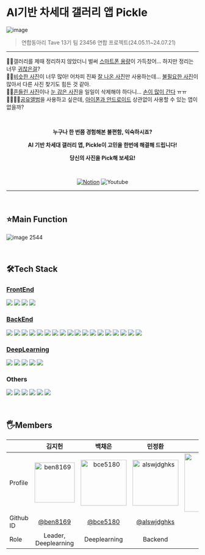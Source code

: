 # AI기반 차세대 갤러리 앱 Pickle
![image](https://github.com/user-attachments/assets/0a4726fb-82dd-4bea-bbd9-e130e5d878be)

>연합동아리 Tave 13기 팀 23456 연합 프로젝트(24.05.11~24.07.21)<br>
<hr>

🤦‍♀️갤러리를 제때 정리하지 않았더니 벌써 <U>스마트폰 용량</U>이 가득찼어... 하지만 정리는 너무 <u>귀찮은걸</u>?<br>
🙋‍♂️<u>비슷한 사진</u>이 너무 많아! 어차피 진짜 <u>잘 나온 사진</u>만 사용하는데... <u>불필요한 사진</u>이 많아서 다른 사진 찾기도 힘든 것 같아.<br>
🤷‍♂️<u>흔들린 사진</u>이나 <u>눈 감은 사진</u>을 일일이 삭제해야 하다니... <u>손이 많이 간다</u> ㅠㅠ<br>
👨‍👩‍👧‍👦<u>공유앨범</u>을 사용하고 싶은데, <u>아이폰과 안드로이드</u> 상관없이 사용할 수 있는 앱이 없을까?<br>


<br>

<p align='center'><b>누구나 한 번쯤 경험해본 불편함, 익숙하시죠?</b></p>
<p align='center'><b>AI 기반 차세대 갤러리 앱, Pickle이 고민을 한번에 해결해 드립니다!</b></p>
<p align='center'><b>당신의 사진을 Pick해 보세요!</b></p>
<br><p align='center'><a href='https://fragrant-hospital-b08.notion.site/MAIN-PAGE-ac1ac9a4178d495a8e56e3b8cf4e65ac' target="_blank"><img alt='Notion' src='https://img.shields.io/badge/Notion-100000?style=for-the-badge&logo=Notion&logoColor=FFFFFF&labelColor=4C4A4A&color=8587D0'/></a>        
<!-- <a href='https://youtu.be/M3VW_jy8OPc?si=UmsTFGfwoT_ey7r_' target="_blank"> --><img alt='Youtube' src='https://img.shields.io/badge/Youtube-100000?style=for-the-badge&logo=Youtube&logoColor=FFFFFF&labelColor=5F5D5D&color=FF0000'/></a>
<hr>
<br/>

## ⭐️Main Function
![image 2544](https://github.com/user-attachments/assets/910f1228-9065-4cbf-9214-a4b1594047e7)

<!-- 📷 유사한 사진들을 묶어드려요. 가장 잘 나온 사진을 선택하세요.<br>
😌 흔들린 사진이나 눈 감은 사진은 자동으로 삭제해줘요.<br>
#️⃣ 정리한 사진들을 그룹화해서 해시태그를 붙일 수 있어요.<br>
🧑‍🧑‍🧒‍🧒 공유앨범에 멤버를 초대해서 같이 앨범을 꾸며보아요.<br> -->

<br/>

## 🛠Tech Stack

### [FrontEnd](https://github.com/Pickle-Tave/Pickle-FE)
<img src="https://img.shields.io/badge/JavaScript-F7DF1E?logo=JavaScript&logoColor=black"> <img src="https://img.shields.io/badge/React Native-61DAFB?logo=React&logoColor=black"/> <img src="https://img.shields.io/badge/-Redux-bl?logo=redux"> <img src="https://img.shields.io/badge/Android Studio-3DDC84?logo=Android Studio&logoColor=white"/>

### [BackEnd](https://github.com/Pickle-Tave/Pickle-BE)
<img src="https://img.shields.io/badge/Spring Boot-6DB33F?style=for-the-social&logo=Spring Boot&logoColor=white"> <img src="https://img.shields.io/badge/Gradle-02303A?style=for-the-social&logo=Gradle&logoColor=white"> <img src="https://img.shields.io/badge/Spring Data JPA-6DB33F?style=for-the-social&logo=Databricks&logoColor=white"> <img src="https://img.shields.io/badge/Spring Security-6DB33F?style=for-the-social&logo=springsecurity&logoColor=white"> <img src="https://img.shields.io/badge/JSON Web Tokens-000000?style=for-the-social&logo=JSON Web Tokens&logoColor=white"> <img src="https://img.shields.io/badge/JUnit5-25A162?style=for-the-sociak&logo=junit5&logoColor=white"> <img src="https://img.shields.io/badge/MySQL-4479A1.svg?style=for-the-social&logo=MySQL&logoColor=white"> <img src="https://img.shields.io/badge/Redis-%23DD0031.svg?logo=redis&logoColor=white"> <img src="https://img.shields.io/badge/GitHub_Actions-2088FF?logo=github-actions&logoColor=white"> <img src="https://img.shields.io/badge/AWS EC2-FF9900?style=for-the-&logo=amazonec2&logoColor=white"> <img src="https://img.shields.io/badge/AWS ECS-FF9900?style=for-the-&logo=amazonecs&logoColor=white"> <img src="https://img.shields.io/badge/AWS Fargate-FF9900?style=for-the-&logo=awsfargate&logoColor=white"> <img src="https://img.shields.io/badge/AWS S3-69A31?style=for-the-social&logo=amazons3&logoColor=white"> <img src="https://img.shields.io/badge/AWS RDS-527FFF?style=for-the-social&logo=amazonrds&logoColor=white"> <img src="https://img.shields.io/badge/AWS ElastiCache-C925D1?style=for-the-social&logo=amazonelasticache&logoColor=white"> <img src="https://img.shields.io/badge/AWS Secretes Manager-DD344C?style=for-the-social&logo=awssecretsmanager&logoColor=white"> <img src="https://img.shields.io/badge/SonarCloud-F3702A?logo=sonarcloud&logoColor=fff"> <img src="https://img.shields.io/badge/ Docker-2496ED?style=for-the-social&logo=docker&logoColor=white">

### [DeepLearning](https://github.com/Pickle-Tave/Pickle-DL)
<img src="https://img.shields.io/badge/PyTorch-white?logo=PyTorch"/> <img src="https://img.shields.io/badge/FastAPI-F05032?&logo=fastapi"/> <img src="https://img.shields.io/badge/AWS EC2-FF9900?style=for-the-&logo=amazonec2&logoColor=white"> <img src="https://img.shields.io/badge/yolov8-blue.svg?logo=data:image/"> <img src="https://img.shields.io/badge/Python-3776AB?logo=Python&logoColor=white"/> 

### Others
<img src="https://img.shields.io/badge/ Swagger-6DB33F?style=for-the-social&logo=swagger&logoColor=white"> <img src="https://img.shields.io/badge/Git-F05032?logo=git&logoColor=fff"> <img src="https://img.shields.io/badge/GitHub-%23121011.svg?logo=github&logoColor=white"> <img src="https://img.shields.io/badge/ Notion-000000?style=for-the-social&logo=notion&logoColor=white"> <img src="https://img.shields.io/badge/ Discord-5865F2?style=for-the-social&logo=discord&logoColor=white"> <img src="https://img.shields.io/badge/ Google Meet-00897B?style=for-the-social&logo=googlemeet&logoColor=white">

<br/>

## 🖐️Members

|       | 김지헌     | 백채은     | 민정환     | 유지선     | 최현태     | 류주아     | 함지나     |
|-------|:---------:|:---------:|:---------:|:---------:|:---------:|:---------:|:---------:|
| Profile    |  <img src="https://avatars.githubusercontent.com/u/48664269?v=4" width="105px;" alt="ben8169"/>  |  <img src="https://avatars.githubusercontent.com/u/108451207?v=4" width="120px;" alt="bce5180"/>  |  <img src="https://avatars.githubusercontent.com/u/132763978?v=4" width="120px;" alt="alswjdghks"/>  |  <img src="https://avatars.githubusercontent.com/u/154600308?v=4" width="153px;" alt="iiqcov"/>  |  <img src="https://avatars.githubusercontent.com/u/145987233?v=4" width="153px;" alt="ht3064"/>  |  <img src="https://avatars.githubusercontent.com/u/133302526?v=4" width="100px;" alt="bourgeois46"/>  |  <img src="https://avatars.githubusercontent.com/u/156528356?v=4" width="130px;" alt="HamJina"/>  |
| Github ID   | [@ben8169](https://github.com/ben8169) | [@bce5180](https://github.com/bce5180) | [@alswjdghks](https://github.com/alswjdghks) | [@iiqcov](https://github.com/iiqcov) | [@ht3064](https://github.com/ht3064) | [@bourgeois46](https://github.com/bourgeois46) | [@HamJina](https://github.com/HamJina) |
| Role  | Leader, Deeplearning | Deeplearning | Backend | Backend | Backend | Frontend | Frontend |
